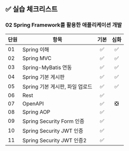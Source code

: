 ## ✅ 실습 체크리스트

### 02 Spring Framework를 활용한 애플리케이션 개발

| 단원 | 항목                            | 기본 | 심화 |
| ---- | ------------------------------- | :--: | :--: |
| 01   | Spring 이해                     |  ✅  |  ✅  |
| 02   | Spring MVC                      |  ✅  |  ✅  |
| 03   | Spring-MyBatis 연동             |  ✅  |  ✅  |
| 04   | Spring 기본 게시판              |  ✅  |  ✅  |
| 05   | Spring 기본 게시판, 파일 업로드 |  ✅  |  ✅  |
| 06   | Rest                            |  ✅  |      |
| 07   | OpenAPI                         |  ✅  |  ❎  |
| 08   | Spring AOP                      |  ✅  |      |
| 09   | Spring Security Form 인증       |  ✅  |      |
| 10   | Spring Security JWT 인증        |  ✅  |      |
| 11   | Spring Security JWT 인증2       |  ✅  |      |

